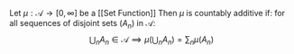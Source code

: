 Let $\mu:\mathcal{A}\to[0,\infty]$ be a [[Set Function]]
Then $\mu$ is countably additive if:
for all sequences of disjoint sets $(A_{n})$ in $\mathcal{A}$:
$$
\bigcup_{n}A_{n}\in \mathcal{A} \implies \mu\left( \bigcup_{n}A_{n} \right)=\sum_{n}\mu(A_{n})
$$
